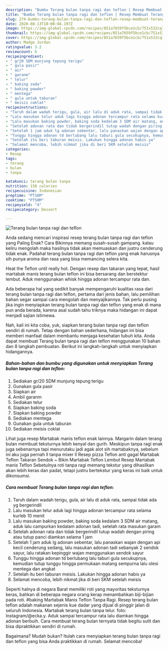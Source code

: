```yaml
---
description: "Bumbu Terang bulan tanpa ragi dan teflon | Resep Membuat Terang bulan tanpa ragi dan teflon Yang Enak dan Simpel"
title: "Bumbu Terang bulan tanpa ragi dan teflon | Resep Membuat Terang bulan tanpa ragi dan teflon Yang Enak dan Simpel"
slug: 274-bumbu-terang-bulan-tanpa-ragi-dan-teflon-resep-membuat-terang-bulan-tanpa-ragi-dan-teflon-yang-enak-dan-simpel
date: 2020-08-13T10:00:04.197Z
image: https://img-global.cpcdn.com/recipes/851a7659f5bce1cb/751x532cq70/terang-bulan-tanpa-ragi-dan-teflon-foto-resep-utama.jpg
thumbnail: https://img-global.cpcdn.com/recipes/851a7659f5bce1cb/751x532cq70/terang-bulan-tanpa-ragi-dan-teflon-foto-resep-utama.jpg
cover: https://img-global.cpcdn.com/recipes/851a7659f5bce1cb/751x532cq70/terang-bulan-tanpa-ragi-dan-teflon-foto-resep-utama.jpg
author: Madge Jordan
ratingvalue: 3.2
reviewcount: 6
recipeingredient:
- " gr20 SDM munjung tepung terigu"
- " gula pasir"
- " air"
- " garanm"
- " telur"
- " baking soda"
- " baking powder"
- " mentega"
- " gula untuk taburan"
- " meisis coklat"
recipeinstructions:
- "Taruh dalam wadah terigu, gula, air lalu di aduk rata, sampai tidak ada yg bergerindil"
- "Lalu masukan telur aduk lagi hingga adonan tercampur rata selama kurleb 10 menit"
- "Lalu masukan baking powder, baking soda kedalam 3 SDM air matang, aduk lalu campurkan kedalam adonan tadi, setelah rata masukan garam"
- "Setelah adonan rata dan tidak bergerindil tutup wadah dengan piring atau tutup panci diamkan selama 1 jam"
- "Setelah 1 jam aduk lg adonan sebentar, lalu panaskan wajan dengan api kecil cenderung sedang, lalu masukan adonan tadi sebanyak 2 sendok sayur, lalu ratakan kepinggir wajan menggunakan sendok sayur"
- "Tunggu hingga adonan td berlubang lalu taburi gula secukupnya, kemudian tutup tunggu hingga permukaan matang sempurna lalu olesi mentega dan angkat"
- "Setelah itu beri taburan meisis. Lakukan hingga adonan habis ya"
- "Selamat mencoba, lebih nikmat jika di beri SKM setelah meisis"
categories:
- Resep
tags:
- terang
- bulan
- tanpa

katakunci: terang bulan tanpa 
nutrition: 158 calories
recipecuisine: Indonesian
preptime: "PT16M"
cooktime: "PT50M"
recipeyield: "4"
recipecategory: Dessert

---
```



![Terang bulan tanpa ragi dan teflon](https://img-global.cpcdn.com/recipes/851a7659f5bce1cb/751x532cq70/terang-bulan-tanpa-ragi-dan-teflon-foto-resep-utama.jpg)

Anda sedang mencari inspirasi resep terang bulan tanpa ragi dan teflon yang Paling Enak? Cara Bikinnya memang susah-susah gampang. kalau keliru mengolah maka hasilnya tidak akan memuaskan dan justru cenderung tidak enak. Padahal terang bulan tanpa ragi dan teflon yang enak harusnya sih punya aroma dan rasa yang bisa memancing selera kita.

Heat the Teflon until really hot. Dengan resep dan takaran yang tepat, hasil martabak manis terang bulan teflon ini bisa bersarang dan berstektur lembut. Aduk menggunakan whisk hingga adonan tercampur rata dan.

Ada beberapa hal yang sedikit banyak mempengaruhi kualitas rasa dari terang bulan tanpa ragi dan teflon, pertama dari jenis bahan, lalu pemilihan bahan segar sampai cara mengolah dan menyajikannya. Tak perlu pusing jika ingin menyiapkan terang bulan tanpa ragi dan teflon yang enak di mana pun anda berada, karena asal sudah tahu triknya maka hidangan ini dapat menjadi sajian istimewa.


Nah, kali ini kita coba, yuk, siapkan terang bulan tanpa ragi dan teflon sendiri di rumah. Tetap dengan bahan sederhana, hidangan ini bisa memberi manfaat dalam membantu menjaga kesehatan tubuh kita. Anda dapat membuat Terang bulan tanpa ragi dan teflon menggunakan 10 bahan dan 8 langkah pembuatan. Berikut ini langkah-langkah untuk menyiapkan hidangannya.

<!--inarticleads1-->

##### Bahan-bahan dan bumbu yang digunakan untuk menyiapkan Terang bulan tanpa ragi dan teflon:

1. Sediakan  gr/20 SDM munjung tepung terigu
1. Gunakan  gula pasir
1. Siapkan  air
1. Ambil  garanm
1. Sediakan  telur
1. Siapkan  baking soda
1. Siapkan  baking powder
1. Sediakan  mentega
1. Gunakan  gula untuk taburan
1. Sediakan  meisis coklat


Lihat juga resep Martabak manis teflon enak lainnya. Margarin dalam terang bulan membuat teksturnya lebih kenyal dan gurih. Meskipun tanpa ragi enak juga sebenarnya tapi menurutaku jadi agak alot sih martabaknya, sebelum ini aku juga pernah ll tanpa mixer ll Resep pizza Teflon anti gagal Martabak Teflon Takaran Sendok ~ Bikin Martabak Teflon Lembut Resep Martabak manis Teflon Sebetulnya roti tanpa ragi memang tekstur yang dihasilkan akan lebih keras dan padat, tetapi justru bertekstur yang keras ini baik untuk dikonsumsi. 

<!--inarticleads2-->

##### Cara membuat Terang bulan tanpa ragi dan teflon:

1. Taruh dalam wadah terigu, gula, air lalu di aduk rata, sampai tidak ada yg bergerindil
1. Lalu masukan telur aduk lagi hingga adonan tercampur rata selama kurleb 10 menit
1. Lalu masukan baking powder, baking soda kedalam 3 SDM air matang, aduk lalu campurkan kedalam adonan tadi, setelah rata masukan garam
1. Setelah adonan rata dan tidak bergerindil tutup wadah dengan piring atau tutup panci diamkan selama 1 jam
1. Setelah 1 jam aduk lg adonan sebentar, lalu panaskan wajan dengan api kecil cenderung sedang, lalu masukan adonan tadi sebanyak 2 sendok sayur, lalu ratakan kepinggir wajan menggunakan sendok sayur
1. Tunggu hingga adonan td berlubang lalu taburi gula secukupnya, kemudian tutup tunggu hingga permukaan matang sempurna lalu olesi mentega dan angkat
1. Setelah itu beri taburan meisis. Lakukan hingga adonan habis ya
1. Selamat mencoba, lebih nikmat jika di beri SKM setelah meisis


Seperti halnya di negara Barat memiliki roti yang mayoritas teksturnya keras, bahkan di beberapa negara orang kerap menambahkan biji-bijian pada roti. #baking Martabak Manis Teflon Tanpa Ragi. Resep terang bulan teflon adalah makanan sejenis kue dadar yang dijual di pinggir jalan di seluruh Indonesia. Martabak terang bulan tanpa telur. foto: Instagram/@ecka.y. Aduk sampai tercampur rata lalu diamkan hingga adonan berbuih. Cara membuat terang bulan ternyata tidak begitu sulit dan bisa dipraktikkan sendiri di rumah. 

Bagaimana? Mudah bukan? Itulah cara menyiapkan terang bulan tanpa ragi dan teflon yang bisa Anda praktikkan di rumah. Selamat mencoba!

